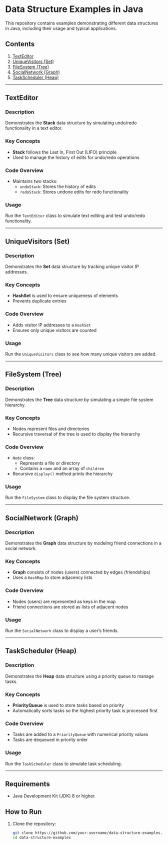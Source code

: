# Data Structure Examples in Java

This repository contains examples demonstrating different data structures in Java, including their usage and typical applications.

## Contents

1. [TextEditor](#texteditor)
2. [UniqueVisitors (Set)](#uniquevisitors-set)
3. [FileSystem (Tree)](#filesystem-tree)
4. [SocialNetwork (Graph)](#socialnetwork-graph)
5. [TaskScheduler (Heap)](#taskscheduler-heap)

---

## TextEditor

### Description
Demonstrates the **Stack** data structure by simulating undo/redo functionality in a text editor.

### Key Concepts
- **Stack** follows the Last In, First Out (LIFO) principle
- Used to manage the history of edits for undo/redo operations

### Code Overview
- Maintains two stacks:
  - `undoStack`: Stores the history of edits
  - `redoStack`: Stores undone edits for redo functionality

### Usage
Run the `TextEditor` class to simulate text editing and test undo/redo functionality.

---

## UniqueVisitors (Set)

### Description
Demonstrates the **Set** data structure by tracking unique visitor IP addresses.

### Key Concepts
- **HashSet** is used to ensure uniqueness of elements
- Prevents duplicate entries

### Code Overview
- Adds visitor IP addresses to a `HashSet`
- Ensures only unique visitors are counted

### Usage
Run the `UniqueVisitors` class to see how many unique visitors are added.

---

## FileSystem (Tree)

### Description
Demonstrates the **Tree** data structure by simulating a simple file system hierarchy.

### Key Concepts
- Nodes represent files and directories
- Recursive traversal of the tree is used to display the hierarchy

### Code Overview
- `Node` class:
  - Represents a file or directory
  - Contains a `name` and an array of `children`
- Recursive `display()` method prints the hierarchy

### Usage
Run the `FileSystem` class to display the file system structure.

---

## SocialNetwork (Graph)

### Description
Demonstrates the **Graph** data structure by modeling friend connections in a social network.

### Key Concepts
- **Graph** consists of nodes (users) connected by edges (friendships)
- Uses a `HashMap` to store adjacency lists

### Code Overview
- Nodes (users) are represented as keys in the map
- Friend connections are stored as lists of adjacent nodes

### Usage
Run the `SocialNetwork` class to display a user’s friends.

---

## TaskScheduler (Heap)

### Description
Demonstrates the **Heap** data structure using a priority queue to manage tasks.

### Key Concepts
- **PriorityQueue** is used to store tasks based on priority
- Automatically sorts tasks so the highest priority task is processed first

### Code Overview
- Tasks are added to a `PriorityQueue` with numerical priority values
- Tasks are dequeued in priority order

### Usage
Run the `TaskScheduler` class to simulate task scheduling.

---

## Requirements

- Java Development Kit (JDK) 8 or higher.

## How to Run

1. Clone the repository:
   ```bash
   git clone https://github.com/your-username/data-structure-examples.git
   cd data-structure-examples
